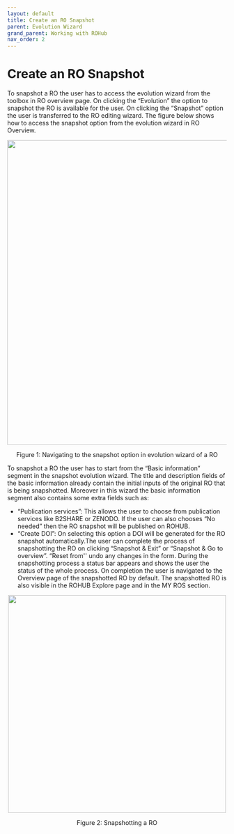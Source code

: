 ```yaml
---
layout: default
title: Create an RO Snapshot
parent: Evolution Wizard
grand_parent: Working with ROHub
nav_order: 2
---
```


# Create an RO Snapshot

To snapshot a RO the user has to access the evolution wizard from the toolbox in RO overview page. On clicking the “Evolution” the option to snapshot the RO is available for the user. On clicking the “Snapshot” option the user is transferred to the RO editing wizard. The figure below shows how to access the snapshot option from the evolution wizard in RO Overview.

<p align="center"> <img src="https://box.psnc.pl/f/c2624c68e0/?raw=1" width="700"> </p>
<div align="center"> Figure 1: Navigating to the snapshot option in evolution wizard of a RO </div>

To snapshot a RO the user has to start from the “Basic information” segment in the snapshot evolution wizard. The title and description fields of the basic information already contain the initial inputs of the original RO that is being snapshotted. Moreover in this wizard the basic information segment also contains some extra fields such as:
* “Publication services”: This allows the user to choose from publication services like B2SHARE or ZENODO. If the user can also chooses “No needed” then the RO snapshot will be published on ROHUB.
* “Create DOI”:  On selecting this option a DOI will be generated for the RO snapshot automatically.The user can complete the process of snapshotting the RO on clicking “Snapshot & Exit” or “Snapshot & Go to overview”. “Reset from'' undo any changes in the form. During the snapshotting process a status bar appears and shows the user the status of the whole process. On completion the user is navigated to the Overview page of the snapshotted RO by default. The snapshotted RO is also visible in the ROHUB Explore page and in the MY ROS section.

<p align="center"> <img src="https://box.psnc.pl/f/267cea898c/?raw=1" width="500"> </p>
<div align="center"> Figure 2: Snapshotting a RO </div>
